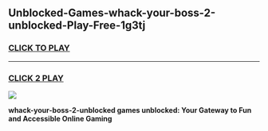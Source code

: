 
## Unblocked-Games-whack-your-boss-2-unblocked-Play-Free-1g3tj
<h3>
<a href="https://premium76.site?title=whack-your-boss-2-unblocked&ref=10A">CLICK TO PLAY</a></h3>
<hr>

<h3>
<a href="https://premium76.site?title=whack-your-boss-2-unblocked&ref=10A">CLICK 2 PLAY</a>
  
</h3>

<a href="https://premium76.site?title=whack-your-boss-2-unblocked&ref=10A"><img src="https://clearcache.store/games.png"></a>


**whack-your-boss-2-unblocked games unblocked: Your Gateway to Fun and Accessible Online Gaming**
